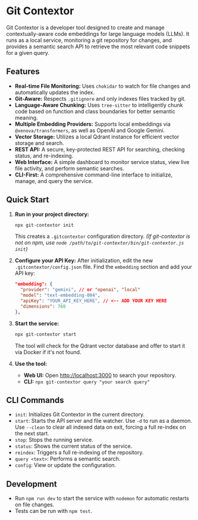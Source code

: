 # Git Contextor

Git Contextor is a developer tool designed to create and manage contextually-aware code embeddings for large language models (LLMs). It runs as a local service, monitoring a git repository for changes, and provides a semantic search API to retrieve the most relevant code snippets for a given query.

## Features

- **Real-time File Monitoring:** Uses `chokidar` to watch for file changes and automatically updates the index.
- **Git-Aware:** Respects `.gitignore` and only indexes files tracked by git.
- **Language-Aware Chunking:** Uses `tree-sitter` to intelligently chunk code based on function and class boundaries for better semantic meaning.
- **Multiple Embedding Providers:** Supports local embeddings via `@xenova/transformers`, as well as OpenAI and Google Gemini.
- **Vector Storage:** Utilizes a local Qdrant instance for efficient vector storage and search.
- **REST API:** A secure, key-protected REST API for searching, checking status, and re-indexing.
- **Web Interface:** A simple dashboard to monitor service status, view live file activity, and perform semantic searches.
- **CLI-First:** A comprehensive command-line interface to initialize, manage, and query the service.

## Quick Start

1.  **Run in your project directory:**
    ```bash
    npx git-contextor init
    ```
    This creates a `.gitcontextor` configuration directory. _(If git-contextor is not on npm, use `node /path/to/git-contextor/bin/git-contextor.js init`)_

2.  **Configure your API Key:**
    After initialization, edit the new `.gitcontextor/config.json` file. Find the `embedding` section and add your API key:
    ```json
    "embedding": {
      "provider": "gemini", // or "openai", "local"
      "model": "text-embedding-004",
      "apiKey": "YOUR_API_KEY_HERE", // <-- ADD YOUR KEY HERE
      "dimensions": 768
    },
    ```

3.  **Start the service:**
    ```bash
    npx git-contextor start
    ```
    The tool will check for the Qdrant vector database and offer to start it via Docker if it's not found.

4.  **Use the tool:**
    - **Web UI:** Open [http://localhost:3000](http://localhost:3000) to search your repository.
    - **CLI:** `npx git-contextor query "your search query"`

## CLI Commands

- `init`: Initializes Git Contextor in the current directory.
- `start`: Starts the API server and file watcher. Use `-d` to run as a daemon. Use `--clean` to clear all indexed data on exit, forcing a full re-index on the next start.
- `stop`: Stops the running service.
- `status`: Shows the current status of the service.
- `reindex`: Triggers a full re-indexing of the repository.
- `query <text>`: Performs a semantic search.
- `config`: View or update the configuration.

## Development

- Run `npm run dev` to start the service with `nodemon` for automatic restarts on file changes.
- Tests can be run with `npm test`.
